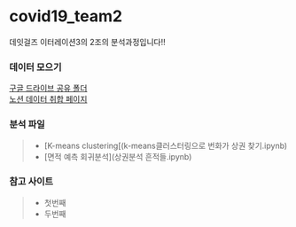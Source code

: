 # covid19_team2
데잇걸즈 이터레이션3의 2조의 분석과정입니다!!

 ### 데이터 모으기
 [구글 드라이브 공유 폴더](https://drive.google.com/drive/folders/1amNGEA59QldKo1vXS7JhQiV2voV9DK_u?usp=sharing)   
 [노션 데이터 취합 페이지](https://www.notion.so/8cd4d39be0684bffa1de51d4ec3b73bb)



### 분석 파일
> - [K-means clustering[(k-means클러스터링으로 번화가 상권 찾기.ipynb)
> - [면적 예측 회귀분석](상권분석 흔적들.ipynb)


### 참고 사이트
> - 첫번째
> - 두번째 
